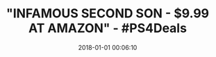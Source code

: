 ---
title: '"INFAMOUS SECOND SON - $9.99 AT AMAZON" - #PS4Deals'
name: 'inFAMOUS Second Son - PS4 [Digital Code]'
date: '2018-01-01 00:06:10'
buy_now: >-
  https://www.amazon.com/inFAMOUS-Second-Son-Digital-Code/dp/B00JAPIPKI?psc=1&SubscriptionId=AKIAIA5RBQIWQVTCUEUQ&tag=coldcutdeals-20&linkCode=xm2&camp=2025&creative=165953&creativeASIN=B00JAPIPKI
description_markdown: |+
  inFAMOUS Second Son - PS4 [Digital Code]

    - A New Origin Story: Step into an open world adventure that offers a realistic take on being superhuman

    - Choice and Consequence: Witness how the city, the people you encounter, and even the story itself is all affected by the actions you take

    - Control Multiple Powers: Draw powers out from other superhumans, creating your own set of distinct powers to use as you see fit

    - Freely Explore the City of Seattle featuring highly detailed environments, realistic weather, reflections, shadows and lighting

tweet_id_str: '947619923848818688'
price: $19.99
you_save: ''
asin: B00JAPIPKI
image: 'https://images-na.ssl-images-amazon.com/images/I/518m29h%2BTJL.jpg'

---